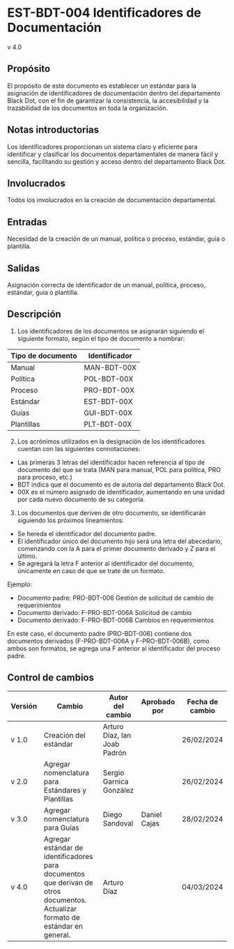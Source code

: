 # EST-BDT-004 Identificadores de Documentación

v 4.0

## Propósito

El propósito de este documento es establecer un estándar para la asignación de identificadores de documentación dentro del departamento Black Dot, con el fin de garantizar la consistencia, la accesibilidad y la trazabilidad de los documentos en toda la organización.

## Notas introductorias

Los identificadores proporcionan un sistema claro y eficiente para identificar y clasificar los documentos departamentales de manera fácil y sencilla, facilitando su gestión y acceso dentro del departamento Black Dot.

## Involucrados

Todos los involucrados en la creación de documentación departamental.

## Entradas

Necesidad de la creación de un manual, política o proceso, estándar, guía o plantilla.

## Salidas

Asignación correcta de identificador de un manual, política, proceso, estándar, guía o plantilla.

## Descripción

1. Los identificadores de los documentos se asignarán siguiendo el siguiente formato, según el tipo de documento a nombrar:

| Tipo de documento | Identificador |
|-------------|---------------------|
| Manual      | MAN-BDT-00X         |
| Política    | POL-BDT-00X         |
| Proceso     | PRO-BDT-00X         |
| Estándar    | EST-BDT-00X         |
| Guías       | GUI-BDT-00X         |
| Plantillas  | PLT-BDT-00X         |


2. Los acrónimos utilizados en la designación de los identificadores cuentan con las siguientes connotaciones: 
- Las primeras 3 letras del identificador hacen referencia al tipo de documento del que se trata (MAN para manual, POL para política, PRO para proceso, etc.)
- BDT indica que el documento es de autoría del departamento Black Dot.
- 00X es el número asignado de identificador, aumentando en una unidad por cada nuevo documento de su categoría.


3. Los documentos que deriven de otro documento, se identificarán siguiendo los próximos lineamientos:
- Se hereda el identificador del documento padre.
- El identificador único del documento hijo será una letra del abecedario, comenzando con la A para el primer documento derivado y Z para el último.
- Se agregará la letra F anterior al identificador del documento, únicamente en caso de que se trate de un formato.

Ejemplo:
- Documento padre: PRO-BDT-006 Gestión de solicitud de cambio de requerimientos
- Documento derivado: F-PRO-BDT-006A Solicitud de cambio
- Documento derivado: F-PRO-BDT-006B Cambios en requerimientos

En este caso, el documento padre (PRO-BDT-006) contiene dos documentos derivados (F-PRO-BDT-006A y F-PRO-BDT-006B), como ambos son formatos, se agrega una F anterior al identificador del proceso padre.

## Control de cambios

| Versión | Cambio                                            | Autor del cambio             | Aprobado por | Fecha de cambio |
| ------- | ------------------------------------------------- | ---------------------------- | ------------ | --------------- |
| v 1.0 | Creación del estándar                               | Arturo Díaz, Ian Joab Padrón |              | 26/02/2024      |
| v 2.0 | Agregar nomenclatura para Estándares y Plantillas | Sergio Garnica González      |              | 26/02/2024      |
| v 3.0 | Agregar nomenclatura para Guías                   | Diego Sandoval               | Daniel Cajas | 28/02/2024      |
| v 4.0 | Agregar estándar de identificadores para documentos que derivan de otros documentos. Actualizar formato de estándar en general.  | Arturo Díaz               |       | 04/03/2024      |
